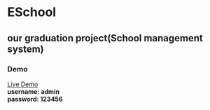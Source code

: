 # ESchool
## our graduation project(School management system)

### Demo
[Live Demo](http://qasemxcdfgh-001-site1.ftempurl.com/)\
**username: admin**\
**password: 123456**




